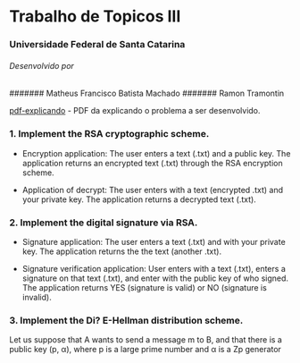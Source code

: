 # Trabalho de Topicos III
### Universidade Federal de Santa Catarina

###### Desenvolvido por
####### Matheus Francisco Batista Machado
####### Ramon Tramontin

[pdf-explicando](https://github.com/matheusfrancisco/Implementation_RSA/blob/master/p1.pdf) - PDF da explicando o problema a ser desenvolvido.




### 1. Implement the RSA cryptographic scheme.

* Encryption application: The user enters a text (.txt)
and a public key. The application returns an encrypted text (.txt)
through the RSA encryption scheme.

* Application of decrypt: The user enters with a text
(encrypted .txt) and your private key. The application returns a
decrypted text (.txt).

### 2. Implement the digital signature via RSA.
* Signature application: The user enters a text (.txt)
and with your private key. The application returns the
the text (another .txt).

* Signature verification application: User enters with
a text (.txt), enters a signature on that text (.txt), and
enter with the public key of who signed. The application returns
YES (signature is valid) or NO (signature is invalid).

### 3. Implement the Di? E-Hellman distribution scheme.
Let us suppose that A wants to send a message m to B, and that there is a public key (p, α), where p is a large prime number and α is a Zp generator

